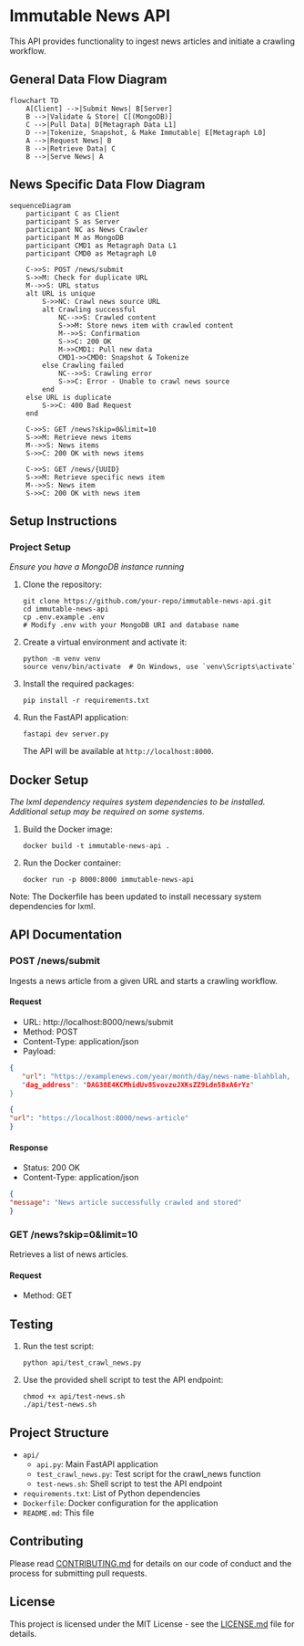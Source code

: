 # Immutable News API

This API provides functionality to ingest news articles and initiate a crawling workflow.

## General Data Flow Diagram
```mermaid
flowchart TD
    A[Client] -->|Submit News| B[Server]
    B -->|Validate & Store| C[(MongoDB)]
    C -->|Pull Data| D[Metagraph Data L1]
    D -->|Tokenize, Snapshot, & Make Immutable| E[Metagraph L0]
    A -->|Request News| B
    B -->|Retrieve Data| C
    B -->|Serve News| A
```
## News Specific Data Flow Diagram
```mermaid
sequenceDiagram
    participant C as Client
    participant S as Server
    participant NC as News Crawler
    participant M as MongoDB
    participant CMD1 as Metagraph Data L1
    participant CMD0 as Metagraph L0

    C->>S: POST /news/submit
    S->>M: Check for duplicate URL
    M-->>S: URL status
    alt URL is unique
        S->>NC: Crawl news source URL
        alt Crawling successful
            NC-->>S: Crawled content
            S->>M: Store news item with crawled content
            M-->>S: Confirmation
            S->>C: 200 OK
            M->>CMD1: Pull new data
            CMD1->>CMD0: Snapshot & Tokenize
        else Crawling failed
            NC-->>S: Crawling error
            S->>C: Error - Unable to crawl news source
        end
    else URL is duplicate
        S->>C: 400 Bad Request
    end

    C->>S: GET /news?skip=0&limit=10
    S->>M: Retrieve news items
    M-->>S: News items
    S->>C: 200 OK with news items

    C->>S: GET /news/{UUID}
    S->>M: Retrieve specific news item
    M-->>S: News item
    S->>C: 200 OK with news item
```

## Setup Instructions

### Project Setup
*Ensure you have a MongoDB instance running*
1. Clone the repository:
   ```
   git clone https://github.com/your-repo/immutable-news-api.git
   cd immutable-news-api
   cp .env.example .env
   # Modify .env with your MongoDB URI and database name
   ```

2. Create a virtual environment and activate it:
   ```
   python -m venv venv
   source venv/bin/activate  # On Windows, use `venv\Scripts\activate`
   ```

3. Install the required packages:
   ```
   pip install -r requirements.txt
   ```

4. Run the FastAPI application:
   ```
   fastapi dev server.py
   ```

   The API will be available at `http://localhost:8000`.

## Docker Setup
*The lxml dependency requires system dependencies to be installed. Additional setup may be required on some systems.*
1. Build the Docker image:
   ```
   docker build -t immutable-news-api .
   ```

2. Run the Docker container:
   ```
   docker run -p 8000:8000 immutable-news-api
   ```

Note: The Dockerfile has been updated to install necessary system dependencies for lxml.

## API Documentation

### POST /news/submit

Ingests a news article from a given URL and starts a crawling workflow.

#### Request

- URL: http://localhost:8000/news/submit
- Method: POST
- Content-Type: application/json
- Payload:
```json
{
   "url": "https://examplenews.com/year/month/day/news-name-blahblah,
   "dag_address": "DAG38E4KCMhidUv8SvovzuJXKsZZ9Ldn58xA6rYz"
}
```

```json
{
"url": "https://localhost:8000/news-article"
}
```

#### Response

- Status: 200 OK
- Content-Type: application/json
```json
{
"message": "News article successfully crawled and stored"
}
```

### GET /news?skip=0&limit=10

Retrieves a list of news articles.

#### Request

- Method: GET

## Testing

1. Run the test script:
   ```
   python api/test_crawl_news.py
   ```

2. Use the provided shell script to test the API endpoint:
   ```
   chmod +x api/test-news.sh
   ./api/test-news.sh
   ```

## Project Structure

- `api/`
  - `api.py`: Main FastAPI application
  - `test_crawl_news.py`: Test script for the crawl_news function
  - `test-news.sh`: Shell script to test the API endpoint
- `requirements.txt`: List of Python dependencies
- `Dockerfile`: Docker configuration for the application
- `README.md`: This file

## Contributing

Please read [CONTRIBUTING.md](CONTRIBUTING.md) for details on our code of conduct and the process for submitting pull requests.

## License

This project is licensed under the MIT License - see the [LICENSE.md](LICENSE.md) file for details.